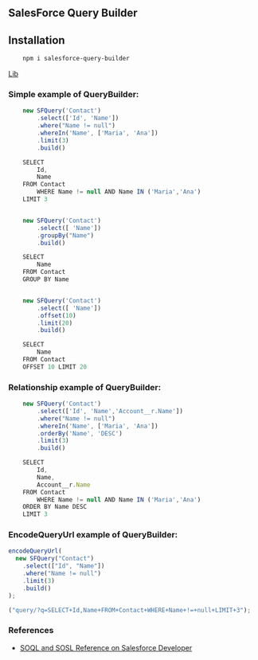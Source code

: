 ## SalesForce Query Builder

## Installation

```bash
    npm i salesforce-query-builder
```
[Lib](https://www.npmjs.com/package/salesforce-query-builder)

### Simple example of QueryBuilder:

```typescript
    new SFQuery('Contact')
        .select(['Id', 'Name'])
        .where("Name != null")
        .whereIn('Name', ['Maria', 'Ana'])
        .limit(3)
        .build()

    SELECT
        Id,
        Name
    FROM Contact
        WHERE Name != null AND Name IN ('Maria','Ana')
    LIMIT 3


    new SFQuery('Contact')
        .select([ 'Name'])
        .groupBy("Name")
        .build()

    SELECT
        Name
    FROM Contact
    GROUP BY Name


    new SFQuery('Contact')
        .select([ 'Name'])
        .offset(10)
        .limit(20)
        .build()

    SELECT
        Name
    FROM Contact
    OFFSET 10 LIMIT 20
```

### Relationship example of QueryBuilder:

```typescript
    new SFQuery('Contact')
        .select(['Id', 'Name','Account__r.Name'])
        .where("Name != null")
        .whereIn('Name', ['Maria', 'Ana'])
        .orderBy('Name', 'DESC')
        .limit(3)
        .build()

    SELECT
        Id,
        Name,
        Account__r.Name
    FROM Contact
        WHERE Name != null AND Name IN ('Maria','Ana')
    ORDER BY Name DESC
    LIMIT 3
```

### EncodeQueryUrl example of QueryBuilder:

```typescript
encodeQueryUrl(
  new SFQuery("Contact")
    .select(["Id", "Name"])
    .where("Name != null")
    .limit(3)
    .build()
);

("query/?q=SELECT+Id,Name+FROM+Contact+WHERE+Name+!=+null+LIMIT+3");
```

### References

- [SOQL and SOSL Reference on Salesforce Developer](https://developer.salesforce.com/docs/atlas.en-us.soql_sosl.meta/soql_sosl/sforce_api_calls_soql_sosl_intro.htm)
